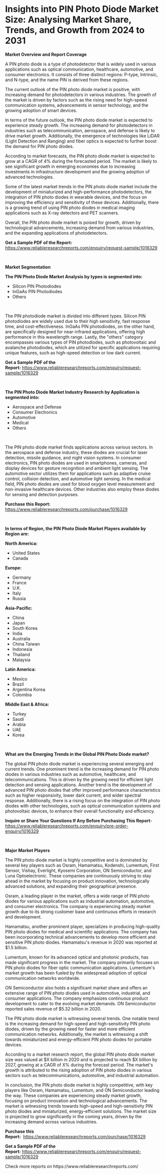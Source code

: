 <p><h1>Insights into PIN Photo Diode Market Size: Analysing Market Share, Trends, and Growth from 2024 to 2031</h1></p><p><strong>Market Overview and Report Coverage</strong></p>
<p><p>A PIN photo diode is a type of photodetector that is widely used in various applications such as optical communication, healthcare, automotive, and consumer electronics. It consists of three distinct regions: P-type, Intrinsic, and N-type, and the name PIN is derived from these regions.</p><p>The current outlook of the PIN photo diode market is positive, with increasing demand for photodetectors in various industries. The growth of the market is driven by factors such as the rising need for high-speed communication systems, advancements in sensor technology, and the growing adoption of smart devices.</p><p>In terms of the future outlook, the PIN photo diode market is expected to experience steady growth. The increasing demand for photodetectors in industries such as telecommunication, aerospace, and defense is likely to drive market growth. Additionally, the emergence of technologies like LiDAR (Light Detection and Ranging) and fiber optics is expected to further boost the demand for PIN photo diodes.</p><p>According to market forecasts, the PIN photo diode market is expected to grow at a CAGR of 4% during the forecasted period. The market is likely to see significant growth in emerging economies due to increasing investments in infrastructure development and the growing adoption of advanced technologies. </p><p>Some of the latest market trends in the PIN photo diode market include the development of miniaturized and high-performance photodetectors, the integration of PIN photo diodes in wearable devices, and the focus on improving the efficiency and sensitivity of these devices. Additionally, there is a growing trend of using PIN photo diodes in medical imaging applications such as X-ray detectors and PET scanners.</p><p>Overall, the PIN photo diode market is poised for growth, driven by technological advancements, increasing demand from various industries, and the expanding applications of photodetectors.</p></p>
<p><strong>Get a Sample PDF of the Report:</strong> <a href="https://www.reliableresearchreports.com/enquiry/request-sample/1016329">https://www.reliableresearchreports.com/enquiry/request-sample/1016329</a></p>
<p>&nbsp;</p>
<p><strong>Market Segmentation</strong></p>
<p><strong>The PIN Photo Diode Market Analysis by types is segmented into:</strong></p>
<p><ul><li>Silicon PIN Photodiodes</li><li>InGaAs PIN Photodiodes</li><li>Others</li></ul></p>
<p>&nbsp;</p>
<p><p>The PIN photodiode market is divided into different types. Silicon PIN photodiodes are widely used due to their high sensitivity, fast response time, and cost-effectiveness. InGaAs PIN photodiodes, on the other hand, are specifically designed for near-infrared applications, offering high performance in this wavelength range. Lastly, the "others" category encompasses various types of PIN photodiodes, such as photovoltaic and avalanche photodiodes, which are utilized for specific applications requiring unique features, such as high-speed detection or low dark current.</p></p>
<p><strong>Get a Sample PDF of the Report:</strong>&nbsp;<a href="https://www.reliableresearchreports.com/enquiry/request-sample/1016329">https://www.reliableresearchreports.com/enquiry/request-sample/1016329</a></p>
<p>&nbsp;</p>
<p><strong>The PIN Photo Diode Market Industry Research by Application is segmented into:</strong></p>
<p><ul><li>Aerospace and Defense</li><li>Consumer Electronics</li><li>Automotive</li><li>Medical</li><li>Others</li></ul></p>
<p>&nbsp;</p>
<p><p>The PIN photo diode market finds applications across various sectors. In the aerospace and defense industry, these diodes are crucial for laser detection, missile guidance, and night vision systems. In consumer electronics, PIN photo diodes are used in smartphones, cameras, and display devices for gesture recognition and ambient light sensing. The automotive sector utilizes them for applications such as adaptive cruise control, collision detection, and automotive light sensing. In the medical field, PIN photo diodes are used for blood oxygen level measurement and non-invasive healthcare devices. Other industries also employ these diodes for sensing and detection purposes.</p></p>
<p><strong>Purchase this Report:</strong>&nbsp; <a href="https://www.reliableresearchreports.com/purchase/1016329">https://www.reliableresearchreports.com/purchase/1016329</a></p>
<p>&nbsp;</p>
<p><strong>In terms of Region, the PIN Photo Diode Market Players available by Region are:</strong></p>
<p>
    <p> <strong> North America: </strong>
        <ul>
            <li>United States</li>
            <li>Canada</li>
        </ul>
        </p> 
    <p> <strong> Europe: </strong>
        <ul>
            <li>Germany</li>
            <li>France</li>
            <li>U.K.</li>
            <li>Italy</li>
            <li>Russia</li>
        </ul>
        </p> 
    <p> <strong> Asia-Pacific: </strong>
        <ul>
            <li>China</li>
            <li>Japan</li>
            <li>South Korea</li>
            <li>India</li>
            <li>Australia</li>
            <li>China Taiwan</li>
            <li>Indonesia</li>
            <li>Thailand</li>
            <li>Malaysia</li>
        </ul>
        </p> 
    <p> <strong> Latin America: </strong>
        <ul>
            <li>Mexico</li>
            <li>Brazil</li>
            <li>Argentina Korea</li>
            <li>Colombia</li>
        </ul>
        </p> 
    <p> <strong> Middle East & Africa: </strong>
        <ul>
            <li>Turkey</li>
            <li>Saudi</li>
            <li>Arabia</li>
            <li>UAE</li>
            <li>Korea</li>
        </ul>
    </p>
    </p>
<p>&nbsp;</p>
<p><strong>What are the Emerging Trends in the Global PIN Photo Diode market?</strong></p>
<p><p>The global PIN photo diode market is experiencing several emerging and current trends. One prominent trend is the increasing demand for PIN photo diodes in various industries such as automotive, healthcare, and telecommunications. This is driven by the growing need for efficient light detection and sensing applications. Another trend is the development of advanced PIN photo diodes that offer improved performance characteristics such as higher responsivity, lower dark current, and wider spectral response. Additionally, there is a rising focus on the integration of PIN photo diodes with other technologies, such as optical communication systems and photovoltaic devices, to enhance their overall functionality and efficiency.</p></p>
<p><strong>Inquire or Share Your Questions If Any Before Purchasing This Report</strong>- <a href="https://www.reliableresearchreports.com/enquiry/pre-order-enquiry/1016329">https://www.reliableresearchreports.com/enquiry/pre-order-enquiry/1016329</a></p>
<p>&nbsp;</p>
<p><strong>Major Market Players</strong></p>
<p><p>The PIN photo diode market is highly competitive and is dominated by several key players such as Osram, Hamamatsu, Kodenshi, Lumentum, First Sensor, Vishay, Everlight, Kyosemi Corporation, ON Semiconductor, and Luna Optoelectronic. These companies are continuously striving to stay ahead in the market by focusing on product innovation, technologically advanced solutions, and expanding their geographical presence.</p><p>Osram, a leading player in the market, offers a wide range of PIN photo diodes for various applications such as industrial automation, automotive, and consumer electronics. The company is experiencing steady market growth due to its strong customer base and continuous efforts in research and development.</p><p>Hamamatsu, another prominent player, specializes in producing high-quality PIN photo diodes for medical and scientific applications. The company has been incorporating technical advancements to develop more efficient and sensitive PIN photo diodes. Hamamatsu's revenue in 2020 was reported at $1.5 billion.</p><p>Lumentum, known for its advanced optical and photonic products, has made significant progress in the market. The company primarily focuses on PIN photo diodes for fiber optic communication applications. Lumentum's market growth has been fueled by the widespread adoption of optical communication networks worldwide.</p><p>ON Semiconductor also holds a significant market share and offers an extensive range of PIN photo diodes used in automotive, industrial, and consumer applications. The company emphasizes continuous product development to cater to the evolving market demands. ON Semiconductor reported sales revenue of $5.32 billion in 2020.</p><p>The PIN photo diode market is witnessing several trends. One notable trend is the increasing demand for high-speed and high-sensitivity PIN photo diodes, driven by the growing need for faster and more efficient communication networks. Additionally, the market is witnessing a shift towards miniaturized and energy-efficient PIN photo diodes for portable devices.</p><p>According to a market research report, the global PIN photo diode market size was valued at $X billion in 2020 and is projected to reach $X billion by 2027, growing at a CAGR of X% during the forecast period. The market's growth is attributed to the rising adoption of PIN photo diodes in various sectors such as telecommunications, automotive, and industrial automation.</p><p>In conclusion, the PIN photo diode market is highly competitive, with key players like Osram, Hamamatsu, Lumentum, and ON Semiconductor leading the way. These companies are experiencing steady market growth, focusing on product innovation and technological advancements. The market is witnessing trends towards high-speed and high-sensitivity PIN photo diodes and miniaturized, energy-efficient solutions. The market size is projected to grow significantly in the coming years, driven by the increasing demand across various industries.</p></p>
<p><strong>Purchase this Report:</strong>&nbsp;&nbsp;<a href="https://www.reliableresearchreports.com/purchase/1016329">https://www.reliableresearchreports.com/purchase/1016329</a></p>
<p></p>
<p><strong>Get a Sample PDF of the Report:</strong>&nbsp;<a href="https://www.reliableresearchreports.com/enquiry/request-sample/1016329">https://www.reliableresearchreports.com/enquiry/request-sample/1016329</a></p>
<p>Check more reports on https://www.reliableresearchreports.com/</p>